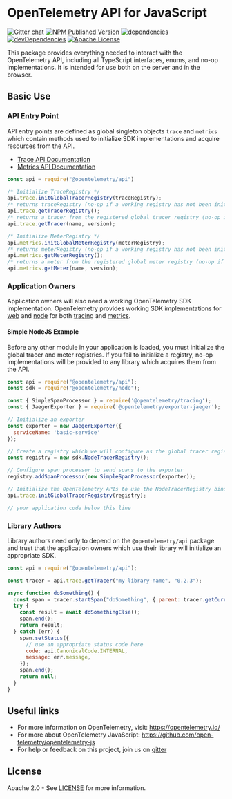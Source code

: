 # OpenTelemetry API for JavaScript
[![Gitter chat][gitter-image]][gitter-url]
[![NPM Published Version][npm-img]][npm-url]
[![dependencies][dependencies-image]][dependencies-url]
[![devDependencies][devDependencies-image]][devDependencies-url]
[![Apache License][license-image]][license-image]

This package provides everything needed to interact with the OpenTelemetry API, including all TypeScript interfaces, enums, and no-op implementations. It is intended for use both on the server and in the browser.

## Basic Use

### API Entry Point

API entry points are defined as global singleton objects `trace` and `metrics` which contain methods used to initialize SDK implementations and acquire resources from the API.

- [Trace API Documentation][trace-api-docs]
- [Metrics API Documentation][metrics-api-docs]

```javascript
const api = require("@opentelemetry/api")

/* Initialize TraceRegistry */
api.trace.initGlobalTracerRegistry(traceRegistry);
/* returns traceRegistry (no-op if a working registry has not been initialized) */
api.trace.getTracerRegistry();
/* returns a tracer from the registered global tracer registry (no-op if a working registry has not been initialized); */
api.trace.getTracer(name, version);

/* Initialize MeterRegistry */
api.metrics.initGlobalMeterRegistry(meterRegistry);
/* returns meterRegistry (no-op if a working registry has not been initialized) */
api.metrics.getMeterRegistry();
/* returns a meter from the registered global meter registry (no-op if a working registry has not been initialized); */
api.metrics.getMeter(name, version);
```

### Application Owners

Application owners will also need a working OpenTelemetry SDK implementation. OpenTelemetry provides working SDK implementations for [web] and [node] for both [tracing] and [metrics].

#### Simple NodeJS Example

Before any other module in your application is loaded, you must initialize the global tracer and meter registries. If you fail to initialize a registry, no-op implementations will be provided to any library which acquires them from the API.

```javascript
const api = require("@opentelemetry/api");
const sdk = require("@opentelemetry/node");

const { SimpleSpanProcessor } = require('@opentelemetry/tracing');
const { JaegerExporter } = require('@opentelemetry/exporter-jaeger');

// Initialize an exporter
const exporter = new JaegerExporter({
  serviceName: 'basic-service'
});

// Create a registry which we will configure as the global tracer registry
const registry = new sdk.NodeTracerRegistry();

// Configure span processor to send spans to the exporter
registry.addSpanProcessor(new SimpleSpanProcessor(exporter));

// Initialize the OpenTelemetry APIs to use the NodeTracerRegistry bindings
api.trace.initGlobalTracerRegistry(registry);

// your application code below this line
```

### Library Authors

Library authors need only to depend on the `@opentelemetry/api` package and trust that the application owners which use their library will initialize an appropriate SDK.

```javascript
const api = require("@opentelemetry/api");

const tracer = api.trace.getTracer("my-library-name", "0.2.3");

async function doSomething() {
  const span = tracer.startSpan("doSomething", { parent: tracer.getCurrentSpan() });
  try {
    const result = await doSomethingElse();
    span.end();
    return result;
  } catch (err) {
    span.setStatus({
      // use an appropriate status code here
      code: api.CanonicalCode.INTERNAL,
      message: err.message,
    });
    span.end();
    return null;
  }
}
```


## Useful links
- For more information on OpenTelemetry, visit: <https://opentelemetry.io/>
- For more about OpenTelemetry JavaScript: <https://github.com/open-telemetry/opentelemetry-js>
- For help or feedback on this project, join us on [gitter][gitter-url]

## License

Apache 2.0 - See [LICENSE][license-url] for more information.

[gitter-image]: https://badges.gitter.im/open-telemetry/opentelemetry-js.svg
[gitter-url]: https://gitter.im/open-telemetry/opentelemetry-node?utm_source=badge&utm_medium=badge&utm_campaign=pr-badge&utm_content=badge
[license-url]: https://github.com/open-telemetry/opentelemetry-js/blob/master/LICENSE
[license-image]: https://img.shields.io/badge/license-Apache_2.0-green.svg?style=flat
[dependencies-image]: https://david-dm.org/open-telemetry/opentelemetry-js/status.svg?path=packages/opentelemetry-api
[dependencies-url]: https://david-dm.org/open-telemetry/opentelemetry-js?path=packages%2Fopentelemetry-api
[devDependencies-image]: https://david-dm.org/open-telemetry/opentelemetry-js/dev-status.svg?path=packages/opentelemetry-api
[devDependencies-url]: https://david-dm.org/open-telemetry/opentelemetry-js?path=packages%2Fopentelemetry-api&type=dev
[npm-url]: https://www.npmjs.com/package/@opentelemetry/api
[npm-img]: https://badge.fury.io/js/%40opentelemetry%2Ftypes.svg

[trace-api-docs]: https://open-telemetry.github.io/opentelemetry-js/classes/traceapi.html
[metrics-api-docs]: https://open-telemetry.github.io/opentelemetry-js/classes/metricsapi.html

[web]: https://github.com/open-telemetry/opentelemetry-js/tree/master/packages/opentelemetry-web
[tracing]: https://github.com/open-telemetry/opentelemetry-js/tree/master/packages/opentelemetry-tracing
[node]: https://github.com/open-telemetry/opentelemetry-js/tree/master/packages/opentelemetry-node
[metrics]: https://github.com/open-telemetry/opentelemetry-js/tree/master/packages/opentelemetry-metrics
